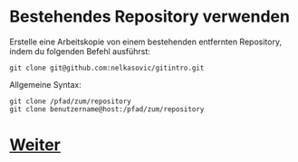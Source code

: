 # Bestehendes Repository verwenden

Erstelle eine Arbeitskopie von einem bestehenden entfernten Repository, indem du folgenden Befehl ausführst:

```
git clone git@github.com:nelkasovic/gitintro.git
```

Allgemeine Syntax:

```
git clone /pfad/zum/repository
git clone benutzername@host:/pfad/zum/repository
```

# [Weiter](Commit.md)
